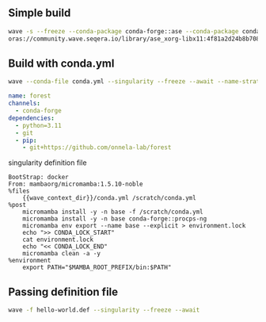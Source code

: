 ## Simple build
```bash
wave -s --freeze --conda-package conda-forge::ase --conda-package conda-forge::xorg-libx11 --await
oras://community.wave.seqera.io/library/ase_xorg-libx11:4f81a2d24b8b708d
```

## Build with conda.yml
```bash
wave --conda-file conda.yml --singularity --freeze --await --name-strategy=none
```

```yml
name: forest
channels:
  - conda-forge
dependencies:
  - python=3.11
  - git
  - pip:
    - git+https://github.com/onnela-lab/forest
```


singularity definition file
```singularity
BootStrap: docker
From: mambaorg/micromamba:1.5.10-noble
%files
    {{wave_context_dir}}/conda.yml /scratch/conda.yml
%post
    micromamba install -y -n base -f /scratch/conda.yml
    micromamba install -y -n base conda-forge::procps-ng
    micromamba env export --name base --explicit > environment.lock
    echo ">> CONDA_LOCK_START"
    cat environment.lock
    echo "<< CONDA_LOCK_END"
    micromamba clean -a -y
%environment
    export PATH="$MAMBA_ROOT_PREFIX/bin:$PATH"
```


## Passing definition file
```bash
wave -f hello-world.def --singularity --freeze --await
```
